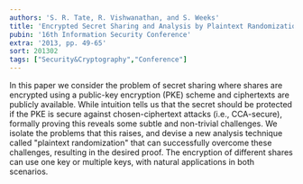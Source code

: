 ```yaml
---
authors: 'S. R. Tate, R. Vishwanathan, and S. Weeks'
title: 'Encrypted Secret Sharing and Analysis by Plaintext Randomization'
pubin: '16th Information Security Conference'
extra: '2013, pp. 49-65'
sort: 201302
tags: ["Security&Cryptography","Conference"]
---
```

In this paper we consider the problem of secret sharing where shares are encrypted using a public-key encryption (PKE) scheme and ciphertexts are publicly available. While intuition tells us that the secret should be protected if the PKE is secure against chosen-ciphertext attacks (i.e., CCA-secure), formally proving this reveals some subtle and non-trivial challenges. We isolate the problems that this raises, and devise a new analysis technique called "plaintext randomization" that can successfully overcome these challenges, resulting in the desired proof. The encryption of different shares can use one key or multiple keys, with natural applications in both scenarios.


